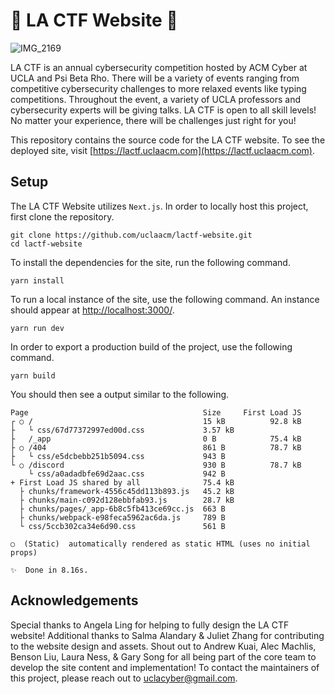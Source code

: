 # 🚩 LA CTF Website 🚩

![IMG_2169](https://user-images.githubusercontent.com/67720812/207198981-896986e2-a0b1-4fcb-bc40-a57411211fcc.gif)

LA CTF is an annual cybersecurity competition hosted by ACM Cyber at UCLA and Psi Beta Rho. There will be a variety of events ranging from competitive cybersecurity challenges to more relaxed events like typing competitions. Throughout the event, a variety of UCLA professors and cybersecurity experts will be giving talks. LA CTF is open to all skill levels! No matter your experience, there will be challenges just right for you!

This repository contains the source code for the LA CTF website. To see the deployed site, visit [https://lactf.uclaacm.com](https://lactf.uclaacm.com).

## Setup
The LA CTF Website utilizes `Next.js`. In order to locally host this project, first clone the repository.

```
git clone https://github.com/uclaacm/lactf-website.git
cd lactf-website
```

To install the dependencies for the site, run the following command.

```
yarn install
```

To run a local instance of the site, use the following command. An instance should appear at [http://localhost:3000/](http://localhost:3000/).

```
yarn run dev
```

In order to export a production build of the project, use the following command.

```
yarn build
```

You should then see a output similar to the following.

```
Page                                       Size     First Load JS
┌ ○ /                                      15 kB          92.8 kB
├   └ css/67d77372997ed00d.css             3.57 kB
├   /_app                                  0 B            75.4 kB
├ ○ /404                                   861 B          78.7 kB
├   └ css/e5dcbebb251b5094.css             943 B
└ ○ /discord                               930 B          78.7 kB
    └ css/a0adadbfe69d2aac.css             942 B
+ First Load JS shared by all              75.4 kB
  ├ chunks/framework-4556c45dd113b893.js   45.2 kB
  ├ chunks/main-c092d128ebbfab93.js        28.7 kB
  ├ chunks/pages/_app-6b8c5fb413ce69cc.js  663 B
  ├ chunks/webpack-e98feca5962ac6da.js     789 B
  └ css/5ccb302ca34e6d90.css               561 B

○  (Static)  automatically rendered as static HTML (uses no initial props)

✨  Done in 8.16s.
```

## Acknowledgements
Special thanks to Angela Ling for helping to fully design the LA CTF website! Additional thanks to Salma Alandary & Juliet Zhang for contributing to the website design and assets. Shout out to Andrew Kuai, Alec Machlis, Benson Liu, Laura Ness, & Gary Song for all being part of the core team to develop the site content and implementation! To contact the maintainers of this project, please reach out to [uclacyber@gmail.com](mailto:uclacyber@gmail.com).

